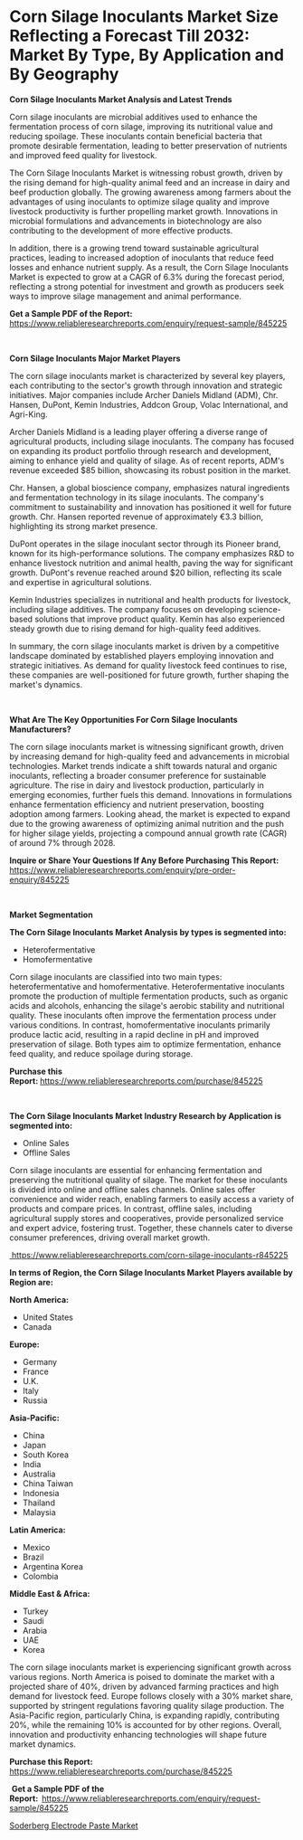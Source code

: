 <p><h1>Corn Silage Inoculants Market Size Reflecting a Forecast Till 2032: Market By Type, By Application and By Geography</h1></p><p><strong>Corn Silage Inoculants Market Analysis and Latest Trends</strong></p>
<p><p>Corn silage inoculants are microbial additives used to enhance the fermentation process of corn silage, improving its nutritional value and reducing spoilage. These inoculants contain beneficial bacteria that promote desirable fermentation, leading to better preservation of nutrients and improved feed quality for livestock. </p><p>The Corn Silage Inoculants Market is witnessing robust growth, driven by the rising demand for high-quality animal feed and an increase in dairy and beef production globally. The growing awareness among farmers about the advantages of using inoculants to optimize silage quality and improve livestock productivity is further propelling market growth. Innovations in microbial formulations and advancements in biotechnology are also contributing to the development of more effective products.</p><p>In addition, there is a growing trend toward sustainable agricultural practices, leading to increased adoption of inoculants that reduce feed losses and enhance nutrient supply. As a result, the Corn Silage Inoculants Market is expected to grow at a CAGR of 6.3% during the forecast period, reflecting a strong potential for investment and growth as producers seek ways to improve silage management and animal performance.</p></p>
<p><strong>Get a Sample PDF of the Report:&nbsp;</strong> <a href="https://www.reliableresearchreports.com/enquiry/request-sample/845225?utm_campaign=3265&utm_medium=2&utm_source=Github&utm_content=ia&utm_term=31032025&utm_id=corn-silage-inoculants">https://www.reliableresearchreports.com/enquiry/request-sample/845225</a></p>
<p>&nbsp;</p>
<p><strong>Corn Silage Inoculants Major Market Players</strong></p>
<p><p>The corn silage inoculants market is characterized by several key players, each contributing to the sector's growth through innovation and strategic initiatives. Major companies include Archer Daniels Midland (ADM), Chr. Hansen, DuPont, Kemin Industries, Addcon Group, Volac International, and Agri-King.</p><p>Archer Daniels Midland is a leading player offering a diverse range of agricultural products, including silage inoculants. The company has focused on expanding its product portfolio through research and development, aiming to enhance yield and quality of silage. As of recent reports, ADM's revenue exceeded $85 billion, showcasing its robust position in the market.</p><p>Chr. Hansen, a global bioscience company, emphasizes natural ingredients and fermentation technology in its silage inoculants. The company's commitment to sustainability and innovation has positioned it well for future growth. Chr. Hansen reported revenue of approximately €3.3 billion, highlighting its strong market presence.</p><p>DuPont operates in the silage inoculant sector through its Pioneer brand, known for its high-performance solutions. The company emphasizes R&D to enhance livestock nutrition and animal health, paving the way for significant growth. DuPont's revenue reached around $20 billion, reflecting its scale and expertise in agricultural solutions.</p><p>Kemin Industries specializes in nutritional and health products for livestock, including silage additives. The company focuses on developing science-based solutions that improve product quality. Kemin has also experienced steady growth due to rising demand for high-quality feed additives.</p><p>In summary, the corn silage inoculants market is driven by a competitive landscape dominated by established players employing innovation and strategic initiatives. As demand for quality livestock feed continues to rise, these companies are well-positioned for future growth, further shaping the market's dynamics.</p></p>
<p>&nbsp;</p>
<p><strong>What Are The Key Opportunities For Corn Silage Inoculants Manufacturers?</strong></p>
<p><p>The corn silage inoculants market is witnessing significant growth, driven by increasing demand for high-quality feed and advancements in microbial technologies. Market trends indicate a shift towards natural and organic inoculants, reflecting a broader consumer preference for sustainable agriculture. The rise in dairy and livestock production, particularly in emerging economies, further fuels this demand. Innovations in formulations enhance fermentation efficiency and nutrient preservation, boosting adoption among farmers. Looking ahead, the market is expected to expand due to the growing awareness of optimizing animal nutrition and the push for higher silage yields, projecting a compound annual growth rate (CAGR) of around 7% through 2028.</p></p>
<p><strong>Inquire or Share Your Questions If Any Before Purchasing This Report:</strong> <a href="https://www.reliableresearchreports.com/enquiry/pre-order-enquiry/845225?utm_campaign=3265&utm_medium=2&utm_source=Github&utm_content=ia&utm_term=31032025&utm_id=corn-silage-inoculants">https://www.reliableresearchreports.com/enquiry/pre-order-enquiry/845225</a></p>
<p>&nbsp;</p>
<p><strong>Market Segmentation</strong></p>
<p><strong>The Corn Silage Inoculants Market Analysis by types is segmented into:</strong></p>
<p><ul><li>Heterofermentative</li><li>Homofermentative</li></ul></p>
<p><p>Corn silage inoculants are classified into two main types: heterofermentative and homofermentative. Heterofermentative inoculants promote the production of multiple fermentation products, such as organic acids and alcohols, enhancing the silage's aerobic stability and nutritional quality. These inoculants often improve the fermentation process under various conditions. In contrast, homofermentative inoculants primarily produce lactic acid, resulting in a rapid decline in pH and improved preservation of silage. Both types aim to optimize fermentation, enhance feed quality, and reduce spoilage during storage.</p></p>
<p><strong>Purchase this Report:&nbsp;</strong><a href="https://www.reliableresearchreports.com/purchase/845225?utm_campaign=3265&utm_medium=2&utm_source=Github&utm_content=ia&utm_term=31032025&utm_id=corn-silage-inoculants">https://www.reliableresearchreports.com/purchase/845225</a></p>
<p>&nbsp;</p>
<p><strong>The Corn Silage Inoculants Market Industry Research by Application is segmented into:</strong></p>
<p><ul><li>Online Sales</li><li>Offline Sales</li></ul></p>
<p><p>Corn silage inoculants are essential for enhancing fermentation and preserving the nutritional quality of silage. The market for these inoculants is divided into online and offline sales channels. Online sales offer convenience and wider reach, enabling farmers to easily access a variety of products and compare prices. In contrast, offline sales, including agricultural supply stores and cooperatives, provide personalized service and expert advice, fostering trust. Together, these channels cater to diverse consumer preferences, driving overall market growth.</p></p>
<p><a href="https://www.reliableresearchreports.com/corn-silage-inoculants-r845225?utm_campaign=3265&utm_medium=2&utm_source=Github&utm_content=ia&utm_term=31032025&utm_id=corn-silage-inoculants">&nbsp;https://www.reliableresearchreports.com/corn-silage-inoculants-r845225</a></p>
<p><strong>In terms of Region, the Corn Silage Inoculants Market Players available by Region are:</strong></p>
<p>
    <p> <strong> North America: </strong>
        <ul>
            <li>United States</li>
            <li>Canada</li>
        </ul>
        </p> 
    <p> <strong> Europe: </strong>
        <ul>
            <li>Germany</li>
            <li>France</li>
            <li>U.K.</li>
            <li>Italy</li>
            <li>Russia</li>
        </ul>
        </p> 
    <p> <strong> Asia-Pacific: </strong>
        <ul>
            <li>China</li>
            <li>Japan</li>
            <li>South Korea</li>
            <li>India</li>
            <li>Australia</li>
            <li>China Taiwan</li>
            <li>Indonesia</li>
            <li>Thailand</li>
            <li>Malaysia</li>
        </ul>
        </p> 
    <p> <strong> Latin America: </strong>
        <ul>
            <li>Mexico</li>
            <li>Brazil</li>
            <li>Argentina Korea</li>
            <li>Colombia</li>
        </ul>
        </p> 
    <p> <strong> Middle East & Africa: </strong>
        <ul>
            <li>Turkey</li>
            <li>Saudi</li>
            <li>Arabia</li>
            <li>UAE</li>
            <li>Korea</li>
        </ul>
    </p>
    </p>
<p><p>The corn silage inoculants market is experiencing significant growth across various regions. North America is poised to dominate the market with a projected share of 40%, driven by advanced farming practices and high demand for livestock feed. Europe follows closely with a 30% market share, supported by stringent regulations favoring quality silage production. The Asia-Pacific region, particularly China, is expanding rapidly, contributing 20%, while the remaining 10% is accounted for by other regions. Overall, innovation and productivity enhancing technologies will shape future market dynamics.</p></p>
<p><strong>Purchase this Report: </strong><a href="https://www.reliableresearchreports.com/purchase/845225?utm_campaign=3265&utm_medium=2&utm_source=Github&utm_content=ia&utm_term=31032025&utm_id=corn-silage-inoculants">https://www.reliableresearchreports.com/purchase/845225</a></p>
<p>&nbsp;<strong>Get a Sample PDF of the Report:&nbsp;&nbsp;</strong><a href="https://www.reliableresearchreports.com/enquiry/request-sample/845225?utm_campaign=3265&utm_medium=2&utm_source=Github&utm_content=ia&utm_term=31032025&utm_id=corn-silage-inoculants">https://www.reliableresearchreports.com/enquiry/request-sample/845225</a></p>
<p><strong></strong></p>
<p><p><a href="https://github.com/bulkagumanvv/Market-Research-Report-List-1/blob/main/soderberg-electrode-paste-market.md?utm_campaign=3265&utm_medium=2&utm_source=Github&utm_content=ia&utm_term=31032025&utm_id=corn-silage-inoculants">Soderberg Electrode Paste Market</a></p></p>